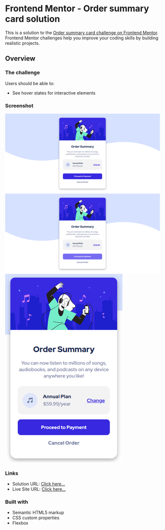 # Frontend Mentor - Order summary card solution

This is a solution to the [Order summary card challenge on Frontend Mentor](https://www.frontendmentor.io/challenges/order-summary-component-QlPmajDUj). Frontend Mentor challenges help you improve your coding skills by building realistic projects.

## Overview

### The challenge

Users should be able to:

- See hover states for interactive elements

### Screenshot

![Desktop View](./screenshots/desktop.png)
![Active States](./screenshots/active.png)
![Mobile View](./screenshots/mobile.png)

### Links

- Solution URL: [Click here...](https://github.com/markskwid/mark-order-summary.git)
- Live Site URL: [Click here...](https://markskwid.github.io/mark-order-summary/)

### Built with

- Semantic HTML5 markup
- CSS custom properties
- Flexbox
